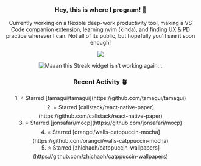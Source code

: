 <h3 align=center>Hey, this is where I program! 🐛</h3>
<p align=center>Currently working on a flexible deep-work productivity tool, making a VS Code companion extension, learning nvim (kinda), and finding UX & PD practice wherever I can. Not all of its public, but hopefully you'll see it soon enough!</p>
<p align=center><img src="https://komarev.com/ghpvc/?username=colinhehn" /></p>

<p align=center><img src="https://github-readme-streak-stats.herokuapp.com/?user=colinhehn&theme=ambient_gradient&hide_border=false" alt="Maaan this Streak widget isn't working again..."/></p>

<h3 align=center>Recent Activity 🪴</h3>
<p align=center>
  <!--RECENT_ACTIVITY:start-->
1. ⭐ Starred [tamagui/tamagui](https://github.com/tamagui/tamagui)<br>
2. ⭐ Starred [callstack/react-native-paper](https://github.com/callstack/react-native-paper)<br>
3. ⭐ Starred [jonsafari/mocp](https://github.com/jonsafari/mocp)<br>
4. ⭐ Starred [orangci/walls-catppuccin-mocha](https://github.com/orangci/walls-catppuccin-mocha)<br>
5. ⭐ Starred [zhichaoh/catppuccin-wallpapers](https://github.com/zhichaoh/catppuccin-wallpapers)<br>
<!--RECENT_ACTIVITY:end-->
</p>
